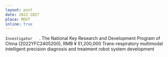 ```yaml
---
layout: post
date: 2022-2027
place: MOST
inline: true
---
```


`Investigator	`.
The National Key Research and Development Program of China (2022YFC2405200), RMB ¥ 51,200,000
 Trans-respiratory multimodal intelligent precision diagnosis and treatment robot system development
